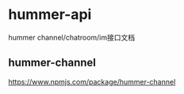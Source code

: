 # hummer-api
hummer channel/chatroom/im接口文档


## hummer-channel 

https://www.npmjs.com/package/hummer-channel
